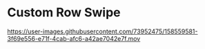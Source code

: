 # Custom Row Swipe

https://user-images.githubusercontent.com/73952475/158559581-3f69e556-e71f-4cab-afc6-a42ae7042e7f.mov
